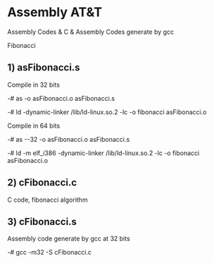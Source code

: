 Assembly AT&T
========

Assembly Codes & C & Assembly Codes generate by gcc

 Fibonacci

## 1) asFibonacci.s

Compile in 32 bits

-# as -o asFibonacci.o asFibonacci.s

-# ld -dynamic-linker /lib/ld-linux.so.2 -lc -o fibonacci asFibonacci.o

Compile in 64 bits

-# as --32 -o asFibonacci.o asFibonacci.s

-# ld -m elf_i386 -dynamic-linker /lib/ld-linux.so.2 -lc -o fibonacci asFibonacci.o

## 2) cFibonacci.c

 C code, fibonacci algorithm
 
## 3)  cFibonacci.s
 
 Assembly code generate by gcc at 32 bits

-# gcc -m32 -S cFibonacci.c
